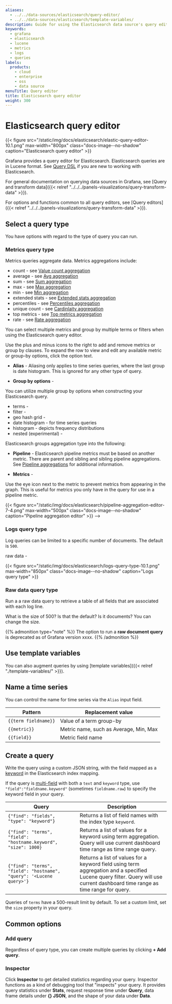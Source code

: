 ```yaml
---
aliases:
  - ../../data-sources/elasticsearch/query-editor/
  - ../../data-sources/elasticsearch/template-variables/
description: Guide for using the Elasticsearch data source's query editor
keywords:
  - grafana
  - elasticsearch
  - lucene
  - metrics
  - logs
  - queries
labels:
  products:
    - cloud
    - enterprise
    - oss
    - data source
menuTitle: Query editor
title: Elasticsearch query editor
weight: 300
---
```


# Elasticsearch query editor

{{< figure src="/static/img/docs/elasticsearch/elastic-query-editor-10.1.png" max-width="800px" class="docs-image--no-shadow" caption="Elasticsearch query editor" >}}

Grafana provides a query editor for Elasticsearch. Elasticsearch queries are in Lucene format. See [Query DSL](https://www.elastic.co/guide/en/elasticsearch/reference/current/query-dsl.html) if you are new to working with Elasticsearch.

For general documentation on querying data sources in Grafana, see [Query and transform data]({{< relref "../../../panels-visualizations/query-transform-data" >}}).

For options and functions common to all query editors, see [Query editors]({{< relref "../../../panels-visualizations/query-transform-data" >}}).

## Select a query type

You have options with regard to the type of query you can run.

### Metrics query type

Metrics queries aggregate data. Metrics aggregations include:

- count - see [Value count aggregation](https://www.elastic.co/guide/en/elasticsearch/reference/8.9/search-aggregations-metrics-valuecount-aggregation.html)
- average - see [Avg aggregation](https://www.elastic.co/guide/en/elasticsearch/reference/8.9/search-aggregations-metrics-rate-aggregation.html)
- sum - see [Sum aggregation](https://www.elastic.co/guide/en/elasticsearch/reference/current/search-aggregations-metrics-sum-aggregation.html)
- max - see [Max aggregation](https://www.elastic.co/guide/en/elasticsearch/reference/8.9/search-aggregations-metrics-max-aggregation.html)
- min - see [Min aggregation](https://www.elastic.co/guide/en/elasticsearch/reference/8.9/search-aggregations-metrics-min-aggregation.html)
- extended stats - see [Extended stats aggregation](https://www.elastic.co/guide/en/elasticsearch/reference/current/search-aggregations-metrics-extendedstats-aggregation.html)
- percentiles - see [Percentiles aggregation](https://www.elastic.co/guide/en/elasticsearch/reference/8.9/search-aggregations-metrics-percentile-aggregation.html)
- unique count - see [Cardinlaity aggregation](https://www.elastic.co/guide/en/elasticsearch/reference/8.9/search-aggregations-metrics-cardinality-aggregation.html)
- top metrics - see [Top metrics aggregation](https://www.elastic.co/guide/en/elasticsearch/reference/8.9/search-aggregations-metrics-top-metrics.html)
- rate - see [Rate aggregation](https://www.elastic.co/guide/en/elasticsearch/reference/8.9/search-aggregations-metrics-rate-aggregation.html)

You can select multiple metrics and group by multiple terms or filters when using the Elasticsearch query editor.

Use the plus and minus icons to the right to add and remove metrics or group by clauses.
To expand the row to view and edit any available metric or group-by options, click the option text.

- **Alias** - Aliasing only applies to time series queries, where the last group is date histogram. This is ignored for any other type of query.

- **Group by options** -

You can utilize multiple group by options when constructing your Elasticsearch query.

- terms -
- filter -
- geo hash grid -
- date histogram - for time series queries
- histogram - depicts frequency distributions
- nested (experimental) -

Elasticsearch groups aggregation type into the following:

- **Pipeline** - Elasticsearch pipeline metrics must be based on another metric. There are parent and sibling and sibling pipeline aggregations. See [Pipeline aggregations](https://www.elastic.co/guide/en/elasticsearch/reference/8.9/search-aggregations-pipeline.html) for additional information.

- **Metrics** -

Use the eye icon next to the metric to prevent metrics from appearing in the graph.
This is useful for metrics you only have in the query for use in a pipeline metric.

{{< figure src="/static/img/docs/elasticsearch/pipeline-aggregation-editor-7-4.png" max-width="500px" class="docs-image--no-shadow" caption="Pipeline aggregation editor" >}} -->

### Logs query type

Log queries can be limited to a specific number of documents. The default is `500`.

raw data -

{{< figure src="/static/img/docs/elasticsearch/logs-query-type-10.1.png" max-width="850px" class="docs-image--no-shadow" caption="Logs query type" >}}

### Raw data query type

Run a a raw data query to retrieve a table of all fields that are associated with each log line.

What is the size of 500? Is that the default? Is it documents? You can change the size.

{{% admonition type="note" %}}
The option to run a **raw document query** is deprecated as of Grafana version xxxx.
{{% /admonition %}}

## Use template variables

You can also augment queries by using [template variables]({{< relref "./template-variables/" >}}).

## Name a time series

You can control the name for time series via the `Alias` input field.

| Pattern              | Replacement value                      |
| -------------------- | -------------------------------------- |
| `{{term fieldname}}` | Value of a term group-by               |
| `{{metric}}`         | Metric name, such as Average, Min, Max |
| `{{field}}`          | Metric field name                      |

## Create a query

Write the query using a custom JSON string, with the field mapped as a [keyword](https://www.elastic.co/guide/en/elasticsearch/reference/current/keyword.html#keyword) in the Elasticsearch index mapping.

If the query is [multi-field](https://www.elastic.co/guide/en/elasticsearch/reference/current/multi-fields.html) with both a `text` and `keyword` type, use `"field":"fieldname.keyword"` (sometimes `fieldname.raw`) to specify the keyword field in your query.

| Query                                                               | Description                                                                                                                                                                   |
| ------------------------------------------------------------------- | ----------------------------------------------------------------------------------------------------------------------------------------------------------------------------- |
| `{"find": "fields", "type": "keyword"}`                             | Returns a list of field names with the index type `keyword`.                                                                                                                  |
| `{"find": "terms", "field": "hostname.keyword", "size": 1000}`      | Returns a list of values for a keyword using term aggregation. Query will use current dashboard time range as time range query.                                               |
| `{"find": "terms", "field": "hostname", "query": '<Lucene query>'}` | Returns a list of values for a keyword field using term aggregation and a specified Lucene query filter. Query will use current dashboard time range as time range for query. |

Queries of `terms` have a 500-result limit by default.
To set a custom limit, set the `size` property in your query.

## Common options

### Add query

Regardless of query type, you can create multiple queries by clicking **+ Add query**.

### Inspector

Click **Inspector** to get detailed statistics regarding your query. Inspector functions as a kind of debugging tool that "inspects" your query. It provides query statistics under **Stats**, request response time under **Query**, data frame details under **{} JSON**, and the shape of your data under **Data**.
